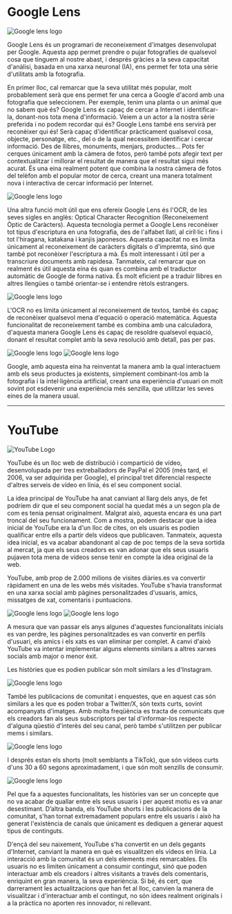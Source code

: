 # Google Lens
![Google lens logo](/Media/lens.png)

Google Lens és un programari de reconeixement d'imatges desenvolupat per Google. Aquesta app permet prendre o pujar fotografies de qualsevol cosa que tinguem al nostre abast, i després gràcies a la seva capacitat d'anàlisi, basada en una xarxa neuronal (IA), ens permet fer tota una sèrie d'utilitats amb la fotografia.

En primer lloc, cal remarcar que la seva utilitat més popular, molt probablement serà que ens permet fer una cerca a Google d'acord amb una fotografia que seleccionem. Per exemple, tenim una planta o un animal que no sabem què és? Google Lens és capaç de cercar a Internet i identificar-la, donant-nos tota mena d'informació. Veiem a un actor a la nostra sèrie preferida i no podem recordar qui és? Google Lens també ens servirà per reconèixer qui és! Serà capaç d'identificar pràcticament qualsevol cosa, objecte, personatge, etc., del o de la qual necessitem identificar i cercar informació. Des de llibres, monuments, menjars, productes... Pots fer cerques únicament amb la càmera de fotos, però també pots afegir text per contextualitzar i millorar el resultat de manera que el resultat sigui més acurat. És una eina realment potent que combina la nostra càmera de fotos del telèfon amb el popular motor de cerca, creant una manera totalment nova i interactiva de cercar informació per Internet.

![Google lens logo](/Media/LensProduct.jpg)

Una altra funció molt útil que ens ofereix Google Lens és l'OCR, de les seves sigles en anglès: Optical Character Recognition (Reconeixement Òptic de Caràcters). Aquesta tecnologia permet a Google Lens reconèixer tot tipus d'escriptura en una fotografia, des de l'alfabet llatí, al ciríl·lic i fins i tot l'hiragana, katakana i kanjis japonesos. Aquesta capacitat no es limita únicament al reconeixement de caràcters digitals o d'impremta, sinó que també pot reconèixer l'escriptura a mà. És molt interessant i útil per a transcriure documents amb rapidesa. Tanmateix, cal remarcar que on realment és útil aquesta eina és quan es combina amb el traductor automàtic de Google de forma nativa. És molt eficient pe a traduir llibres en altres llengües o també orientar-se i entendre rètols estrangers.

![Google lens logo](/Media/LensTranslate.jpg)

L'OCR no es limita únicament al reconeixement de textos, també és capaç de reconèixer qualsevol mena d'equació o operació matemàtica. Aquesta funcionalitat de reconeixement també es combina amb una calculadora, d'aquesta manera Google Lens és capaç de resoldre qualsevol equació, donant el resultat complet amb la seva resolució amb detall, pas per pas.

![Google lens logo](/Media/LensMath1.jpg)
![Google lens logo](/Media/LensMath2.jpg)

Google, amb aquesta eina ha reinventat la manera amb la qual interactuem amb els seus productes ja existents, simplement combinant-los amb la fotografia i la intel·ligència artificial, creant una experiència d'usuari on molt sovint pot esdevenir una experiència més senzilla, que utilitzar les seves eines de la manera usual.




---

# YouTube
![YouTube Logo](/Media/Yt.jpg)

YouTube és un lloc web de distribució i compartició de vídeo, desenvolupada per tres extreballadors de PayPal el 2005 (més tard, el 2006, va ser adquirida per Google), el principal tret diferencial respecte d'altres serveis de vídeo en línia, és el seu component social.

La idea principal de YouTube ha anat canviant al llarg dels anys, de fet podríem dir que el seu component social ha quedat més a un segon pla de com es tenia pensat originalment. Malgrat això, aquesta encara és una part troncal del seu funcionament.
Com a mostra, podem destacar que la idea inicial de YouTube era la d'un lloc de cites, on els usuaris es podien qualificar entre ells a partir dels vídeos que publicaven. Tanmateix, aquesta idea inicial, es va acabar abandonant al cap de poc temps de la seva sortida al mercat, ja que els seus creadors es van adonar que els seus usuaris pujaven tota mena de vídeos sense tenir en compte la idea original de la web.

YouTube, amb prop de 2.000 milions de visites diàries.es va convertir ràpidament en una de les webs més visitades. YouTube s'havia transformat en una xarxa social amb pàgines personalitzades d'usuaris, amics, missatges de xat, comentaris i puntuacions.

![Google lens logo](/Media/YoutubeCustomProfile.jpg)
![Google lens logo](/Media/YoutubeFriends.jpg)

A mesura que van passar els anys algunes d'aquestes funcionalitats inicials es van perdre, les pàgines personalitzades es van convertir en perfils d'usuari, els amics i els xats es van eliminar per complet. A canvi d'això YouTube va intentar implementar alguns elements similars a altres xarxes socials amb major o menor èxit.

Les històries que es podien publicar són molt similars a les d'Instagram.

![Google lens logo](/Media/youtubestoriespng.png)

També les publicacions de comunitat i enquestes, que en aquest cas són similars a les que es poden trobar a Twitter/X, són texts curts, sovint acompanyats d'imatges. Amb molta freqüència es tracta de comunicats que els creadors fan als seus subscriptors per tal d'informar-los respecte d'alguna qüestió d'interès del seu canal, però també s'utilitzen per publicar mems i similars.

![Google lens logo](/Media/YoutubeComunityPost.jpg)


I després estan els shorts (molt semblants a TikTok), que són vídeos curts d'uns 30 a 60 segons aproximadament, i que són molt senzills de consumir.

![Google lens logo](/Media/YouTubeShort.jpg)

Pel que fa a aquestes funcionalitats, les històries van ser un concepte que no va acabar de quallar entre els seus usuaris i per aquest motiu es va anar desestimant. D’altra banda, els YouTube shorts i les publicacions de la comunitat, s'han tornat extremadament populars entre els usuaris i això ha generat l'existència de canals que únicament es dediquen a generar aquest tipus de continguts.

D'ençà del seu naixement, YouTube s'ha convertit en un dels gegants d'Internet, canviant la manera en què es visualitzen els vídeos en línia. La interacció amb la comunitat és un dels elements més remarcables. Els usuaris no es limiten únicament a consumir contingut, sinó que poden interactuar amb els creadors i altres visitants a través dels comentaris, enriquint en gran manera, la seva experiència. Si bé, és cert, que darrerament les actualitzacions que han fet al lloc, canvien la manera de visualitzar i d'interactuar amb el contingut, no són idees realment originals i a la pràctica no aporten res innovador, ni rellevant.

